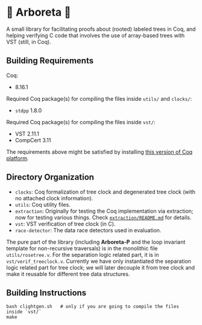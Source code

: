 # 🌲 Arboreta 🌲

A small library for facilitating proofs about (rooted) labeled trees in Coq, and helping verifying C code that involves the use of array-based trees with VST (still, in Coq). 

## Building Requirements

Coq:
- 8.16.1

Required Coq package(s) for compiling the files inside `utils/` and `clocks/`:
- `stdpp` 1.8.0

Required Coq package(s) for compiling the files inside `vst/`:
- VST 2.11.1
- CompCert 3.11

The requirements above might be satisfied by installing [this version of Coq platform](https://github.com/coq/platform/blob/main/doc/README~8.16~2022.09.md). 

## Directory Organization

- `clocks`: Coq formalization of tree clock and degenerated tree clock (with no attached clock information). 
- `utils`: Coq utility files. 
- `extraction`: Originally for testing the Coq implementation via extraction; now for testing various things. Check [`extraction/README.md`](extraction/README.md) for details. 
- `vst`: VST verification of tree clock (in C). 
- `race-detector`: The data race detectors used in evaluation. 

The pure part of the library (including **Arboreta-P** and the loop invariant template for non-recursive traversals) is in the monolithic file `utils/rosetree.v`. For the separation logic related part, it is in `vst/verif_treeclock.v`. Currently we have only instantiated the separation logic related part for tree clock; we will later decouple it from tree clock and make it reusable for different tree data structures. 

## Building Instructions

```shell
bash clightgen.sh   # only if you are going to compile the files inside `vst/`
make
```
